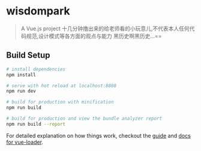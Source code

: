 # wisdompark

> A Vue.js project
> 十几分钟撸出来的给老师看的小玩意儿,不代表本人任何代码规范,设计模式等各方面的观点与能力
> 黑历史啊黑历史...==

## Build Setup

``` bash
# install dependencies
npm install

# serve with hot reload at localhost:8080
npm run dev

# build for production with minification
npm run build

# build for production and view the bundle analyzer report
npm run build --report
```

For detailed explanation on how things work, checkout the [guide](http://vuejs-templates.github.io/webpack/) and [docs for vue-loader](http://vuejs.github.io/vue-loader).

